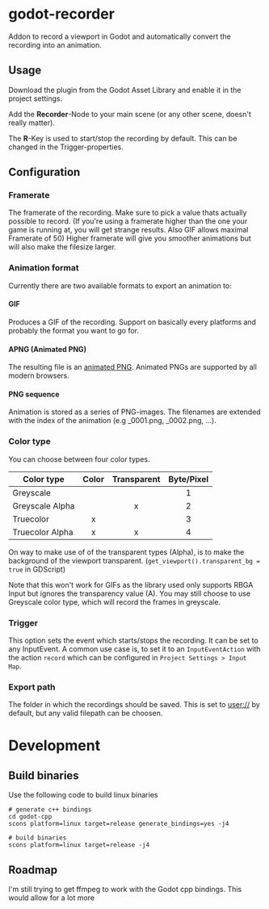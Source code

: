 # godot-recorder
Addon to record a viewport in Godot and automatically convert the recording into an animation.

## Usage
Download the plugin from the Godot Asset Library and enable it in the project settings. 

Add the **Recorder**-Node to your main scene (or any other scene, doesn't really matter). 

The **R**-Key is used to start/stop the recording by default. This can be changed in the Trigger-properties.


## Configuration

### Framerate
The framerate of the recording.
Make sure to pick a value thats actually possible to record. (If you're using a framerate higher than the one your game is running at, you will get strange results. Also GIF allows maximal Framerate of 50)
Higher framerate will give you smoother animations but will also make the filesize larger.


### Animation format
Currently there are two available formats to export an animation to:

#### GIF
Produces a GIF of the recording. 
Support on basically every platforms and probably the format you want to go for.

#### APNG (Animated PNG)
The resulting file is an [animated PNG](https://developer.mozilla.org/en-US/docs/Mozilla/Tech/APNG).
Animated PNGs are supported by all modern browsers.

#### PNG sequence
Animation is stored as a series of PNG-images.
The filenames are extended with the index of the animation (e.g \_0001.png, \_0002.png, ...).


### Color type
You can choose between four color types.

| Color type | Color | Transparent | Byte/Pixel |
|-|:-:|:-:|:-:|
| Greyscale | | | 1 |
| Greyscale Alpha | | x | 2 |
| Truecolor | x | | 3 |
| Truecolor Alpha | x | x | 4 |

On way to make use of of the transparent types (Alpha), is to make the background of the viewport transparent. (`get_viewport().transparent_bg = true` in GDScript)

Note that this won't work for GIFs as the library used only supports RBGA Input but ignores the transparency value (A). You may still choose to use Greyscale color type, which will record the frames in greyscale.


### Trigger
This option sets the event which starts/stops the recording.
It can be set to any InputEvent.
A common use case is, to set it to an `InputEventAction` with the action `record` which can be configured in `Project Settings > Input Map`.

### Export path
The folder in which the recordings should be saved. 
This is set to [user://](https://docs.godotengine.org/en/stable/tutorials/io/data_paths.html#user-path-persistent-data) by default, but any valid filepath can be choosen.



# Development
## Build binaries
Use the following code to build linux binaries
```
# generate c++ bindings 
cd godot-cpp
scons platform=linux target=release generate_bindings=yes -j4

# build binaries
scons platform=linux target=release -j4
```


## Roadmap
I'm still trying to get ffmpeg to work with the Godot cpp bindings.
This would allow for a lot more 
